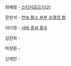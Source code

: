 최혜령 - [스티커모으기(2)](https://school.programmers.co.kr/learn/courses/30/lessons/12971?language=python3)

장원석 - [연속 펄스 부분 수열의 합](https://school.programmers.co.kr/learn/courses/30/lessons/161988?language=java)

이다영 - [서버 증설 횟수](https://school.programmers.co.kr/learn/courses/30/lessons/389479)

김찬희 - 

박정환 - 

신재안 - 

